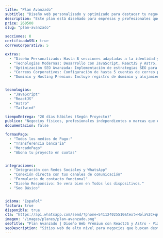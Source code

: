 ```yaml
---
title: "Plan Avanzado"
subtitle: "Diseño web personalizado y optimizado para destacar tu negocio en el entorno digital."
description: "Este plan está diseñado para empresas y profesionales que buscan una presencia en línea sólida y diferenciada. Ofrece un sitio web completamente personalizado, desarrollado con tecnologías modernas que garantizan rendimiento, escalabilidad y una experiencia de usuario superior."
price: 268500
slug: "plan-avanzado"

secciones: 8
certificadoSSL: true
correoCorporativo: 5

extras:
  - "Diseño Personalizado: Hasta 8 secciones adaptadas a la identidad y necesidades específicas de tu marca."
  - "Tecnologías Modernas: Desarrollo con JavaScript, ReactJS y Astro, asegurando sitios rápidos y eficientes."
  - "Optimización SEO Avanzada: Implementación de estrategias SEO para mejorar la visibilidad en motores de búsqueda."
  - "Correos Corporativos: Configuración de hasta 5 cuentas de correo profesional con tu dominio."
  - "Dominio y Hosting Premium: Incluye registro de dominio y alojamiento web por 1 año."


tecnologias:
  - "JavaScript"
  - "ReactJS"
  - "Astro"
  - "Tailwind"

tiempoEntrega: "20 días hábiles (Según Proyecto)"
publico: "Negocios físicos, profesionales independientes o marcas que desean mejorar su visibilidad en la Web, mostra tu empresa al mundo digital."
documentacion: false

formasPago:
  - "Todos los medios de Pago:"
  - "Transferencia bancaria"
  - "MercadoPago"
  - "Abona tu proyecto en cuotas"


integraciones:
  - "Integración con Redes Sociales y WhatsApp" 
  - "Conexión directa con tus canales de comunicación"
  - "Formulario de contacto funcional"
  - "Diseño Responsivo: Se vera bien en Todos los dispositivos."
  - "Seo Básico"


idioma: "Español"
factura: true
disponible: true
cta: "https://api.whatsapp.com/send/?phone=541124025510&text=Hola%2C+quiero+consultar+por+el+servicio+de+Plan+Avanzado&type=phone_number&app_absent=0"
imagen: "/images/planes/plan-avanzado.png"
seoTitle: "Plan Avanzado | Diseño Web Premium con ReactJS y Astro - Pixelar Studio"
seoDescription: "Sitios web de alto nivel para negocios que buscan destacarse. Personalización, SEO avanzado, y tecnologías modernas."
---
```

